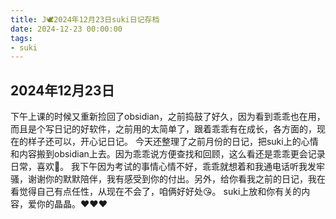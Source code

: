 ```yaml
---
title: J🕊️2024年12月23日suki日记存档
date: 2024-12-23 00:00:00
tags: 
- suki
---
```


## 2024年12月23日
下午上课的时候又重新捡回了obsidian，之前捣鼓了好久，因为看到乖乖也在用，而且是个写日记的好软件，之前用的太简单了，跟着乖乖有在成长，各方面的，现在的样子还可以，开心记日记。
今天还整理了之前月份的日记，把suki上的心情和内容搬到obsidian上去。因为乖乖说方便查找和回顾，这么看还是乖乖更会记录日常，喜欢🥰。
我下午因为考试的事情心情不好，乖乖就想着和我通电话听我发牢骚，谢谢你的默默陪伴，我有感受到你的付出。另外，给你看我之前的日记，我在看觉得自己有点任性，从现在不会了，咱俩好好处😘。
suki上放和你有关的内容，爱你的晶晶。❤️❤️❤️